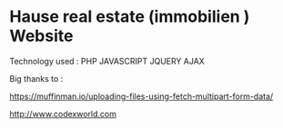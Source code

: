 
# Hause real estate  (immobilien ) Website 

Technology used : PHP JAVASCRIPT JQUERY AJAX 

Big thanks to : 

https://muffinman.io/uploading-files-using-fetch-multipart-form-data/ 

 http://www.codexworld.com 
